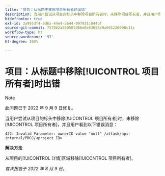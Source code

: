 ```yaml
---
title: '项目：从标题中移除项目所有者时出错'
description: 当用户尝试从项目的标头中移除项目所有者时，未移除项目所有者，并且用户看到一条错误消息。
hidefromtoc: true
exl-id: 3a995df4-5d6a-44e4-a644-997931c044bf
source-git-commit: 7570b2a560505d66e0e83656c9a601226998c11c
workflow-type: ht
source-wordcount: '97'
ht-degree: 100%

---
```


# 项目：从标题中移除[!UICONTROL 项目所有者]时出错

>[!NOTE]
>
>此问题已于 2022 年 9 月 9 日修复。

当用户尝试从项目的标头中移除[!UICONTROL 项目所有者]时，未移除[!UICONTROL 项目所有者]，并且用户看到以下错误消息：

`422: Invalid Parameter: ownerID value "null" /attask/api-internal/PROJ/<project ID>`

**解决方法**

从项目的[!UICONTROL 详情]区域移除[!UICONTROL 项目所有者]。

_首次报告于 2022 年 8 月 9 日。_

